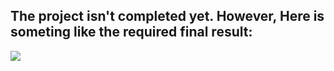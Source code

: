 ## The project isn't completed yet. However, Here is someting like the required final result:
![](game.gif)
